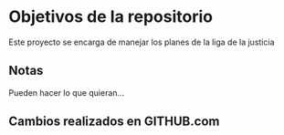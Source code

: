 # Objetivos de la repositorio

Este proyecto se encarga de manejar los planes de la liga de la justicia


## Notas
Pueden hacer lo que quieran...

## Cambios realizados en GITHUB.com
